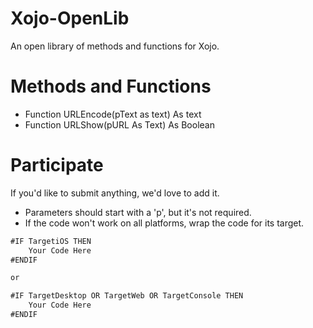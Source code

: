 # Xojo-OpenLib
An open library of methods and functions for Xojo.

# Methods and Functions

- Function URLEncode(pText as text) As text
- Function URLShow(pURL As Text) As Boolean

# Participate

If you'd like to submit anything, we'd love to add it. 

- Parameters should start with a 'p', but it's not required.
- If the code won't work on all platforms, wrap the code for its target.

```javascript
#IF TargetiOS THEN
	Your Code Here
#ENDIF

or

#IF TargetDesktop OR TargetWeb OR TargetConsole THEN
	Your Code Here
#ENDIF
```